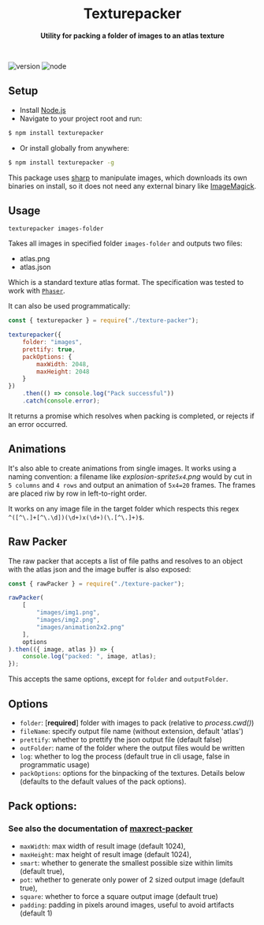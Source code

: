 <h1 align="center"> Texturepacker </h1>
<p align="center">
  <b>Utility for packing a folder of images to an atlas texture</b>
</p>
<br>

![version](https://img.shields.io/npm/v/texturepacker)
![node](https://img.shields.io/node/v/texturepacker)
## Setup
- Install [Node.js](https://nodejs.org/) 
- Navigate to your project root and run:

```sh
$ npm install texturepacker
```
- Or install globally from anywhere:
```sh
$ npm install texturepacker -g
```
This package uses [sharp](https://www.npmjs.com/package/sharp) to manipulate images, which downloads its own binaries on install, so it does not need any external binary like [ImageMagick](https://www.imagemagick.org/).

## Usage

```
texturepacker images-folder
```

Takes all images in specified folder `images-folder` and outputs two files:

- atlas.png
- atlas.json

Which is a standard texture atlas format. The specification was tested to work with [`Phaser`](https://phaser.io/).

It can also be used programmatically:

```javascript
const { texturepacker } = require("./texture-packer");

texturepacker({
	folder: "images",
	prettify: true,
	packOptions: {
		maxWidth: 2048,
		maxHeight: 2048
	}
})
	.then(() => console.log("Pack successful"))
	.catch(console.error);
```

It returns a promise which resolves when packing is completed, or rejects if an error occurred.

## Animations

It's also able to create animations from single images. It works using a naming convention: a filename like _explosion-sprite`5x4`.png_ would by cut in `5 columns` and `4 rows` and output an animation of `5x4=20` frames. The frames are placed riw by row in left-to-right order.

It works on any image file in the target folder which respects this regex `^([^\.]+[^\.\d])(\d+)x(\d+)(\.[^\.]+)$`.

## Raw Packer

The raw packer that accepts a list of file paths and resolves to an object with the atlas json and the image buffer is also exposed:

```javascript
const { rawPacker } = require("./texture-packer");

rawPacker(
	[
		"images/img1.png", 
		"images/img2.png", 
		"images/animation2x2.png"
	],
	options
).then(({ image, atlas }) => {
	console.log("packed: ", image, atlas);
});
```
This accepts the same options, except for `folder` and `outputFolder`.

## Options

- `folder`: [**required**] folder with images to pack (relative to _process.cwd()_)
- `fileName`: specify output file name (without extension, default 'atlas')
- `prettify`: whether to prettify the json output file (default false)
- `outFolder`: name of the folder where the output files would be written
- `log`: whether to log the process (default true in cli usage, false in programmatic usage)
- `packOptions`: options for the binpacking of the textures.
  Details below (defaults to the default values of the pack options).

## Pack options:
### See also the documentation of [maxrect-packer](https://www.npmjs.com/package/maxrects-packer)

- `maxWidth`: max width of result image (default 1024),
- `maxHeight`: max height of result image (default 1024),
- `smart`: whether to generate the smallest possible size within limits (default true),
- `pot`: whether to generate only power of 2 sized output image (default true),
- `square`: whether to force a square output image (default true)
- `padding`: padding in pixels around images, useful to avoid artifacts (default 1)
